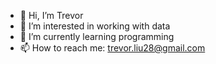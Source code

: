- 👋 Hi, I’m Trevor
- 👀 I’m interested in working with data
- 🌱 I’m currently learning programming
- 📫 How to reach me: trevor.liu28@gmail.com

<!---
liuton23/liuton23 is a ✨ special ✨ repository because its `README.md` (this file) appears on your GitHub profile.
You can click the Preview link to take a look at your changes.
--->
